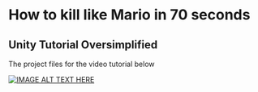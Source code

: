 # How to kill like Mario in 70 seconds
## Unity Tutorial Oversimplified

The project files for the video tutorial below


[![IMAGE ALT TEXT HERE](https://img.youtube.com/vi/EpmVj4U-K4A/0.jpg)](https://www.youtube.com/watch?v=EpmVj4U-K4A)
